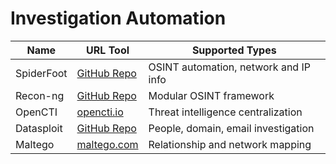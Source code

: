 # Investigation Automation

| Name             | URL Tool                                              | Supported Types                               |
|------------------|-------------------------------------------------------|-----------------------------------------------|
| SpiderFoot       | [GitHub Repo](https://github.com/smicallef/spiderfoot) | OSINT automation, network and IP info         |
| Recon-ng         | [GitHub Repo](https://github.com/lanmaster53/recon-ng) | Modular OSINT framework                       |
| OpenCTI          | [opencti.io](https://www.opencti.io/)                 | Threat intelligence centralization            |
| Datasploit       | [GitHub Repo](https://github.com/datasploit/datasploit/) | People, domain, email investigation      |
| Maltego          | [maltego.com](https://www.maltego.com/)               | Relationship and network mapping              |
